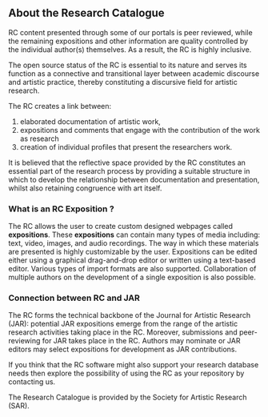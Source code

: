 ## About the Research Catalogue

RC content presented through some of our portals is peer reviewed, while the remaining expositions and other information are quality controlled by the individual author(s) themselves. As a result, the RC is highly inclusive. 

The open source status of the RC is essential to its nature and serves
its function as a connective and transitional layer between academic
discourse and artistic practice, thereby constituting a discursive
field for artistic research.

The RC creates a link between:

1. elaborated documentation of artistic work,
2. expositions and comments that engage with the contribution of the work as research
3. creation of individual profiles that present the researchers work.

It is believed that the reflective space provided by the RC
constitutes an essential part of the research process by providing a
suitable structure in which to develop the relationship between
documentation and presentation, whilst also retaining congruence with
art itself.

### What is an RC Exposition ?

The RC allows the user to create custom designed webpages called
__expositions__. These __expositions__ can contain many types of media
including: text, video, images, and audio recordings.  The way in
which these materials are presented is highly customizable by the
user. Expositions can be edited either using a graphical
drag-and-drop editor or written using a text-based editor. Various
types of import formats are also supported. Collaboration of multiple
authors on the development of a single exposition is also possible.

### Connection between RC and JAR

The RC forms the technical backbone of the Journal for Artistic
Research (JAR): potential JAR expositions emerge from the range of the
artistic research activities taking place in the RC. Moreover,
submissions and peer-reviewing for JAR takes place in the RC. Authors
may nominate or JAR editors may select expositions for development as
JAR contributions.

If you think that the RC software might also support your research
database needs then explore the possibility of using the RC as your
repository by contacting us.

The Research Catalogue is provided by the Society for Artistic
Research (SAR).
